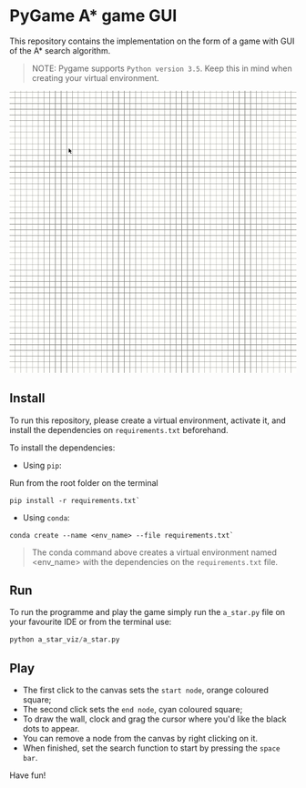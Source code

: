 # PyGame A* game GUI
This repository contains the implementation on the form of a game with GUI of the A* search algorithm.
> NOTE: Pygame supports `Python version 3.5`. Keep this in mind when creating your virtual environment.

![image](https://github.com/laisbsc/a_star/blob/master/a_star_gui/pygame_astar.gif)

## Install 
To run this repository, please create a virtual environment, activate it, and install the dependencies on `requirements.txt` beforehand.

To install the dependencies:
* Using `pip`:

Run from the root folder on the terminal
```shell
pip install -r requirements.txt`
```
* Using `conda`:
```shell
conda create --name <env_name> --file requirements.txt`
```
> The conda command above creates a virtual environment named <env_name> with the dependencies on the `requirements.txt` file.

## Run
To run the programme and play the game simply run the `a_star.py` file on your favourite IDE or from the terminal use:
```python
python a_star_viz/a_star.py
```
## Play
- The first click to the canvas sets the `start node`, orange coloured square;
- The second click sets the `end node`, cyan coloured square;
- To draw the wall, clock and grag the cursor where you'd like the black dots to appear.
- You can remove a node from the canvas by right clicking on it.
- When finished, set the search function to start by pressing the `space bar`.

Have fun!
